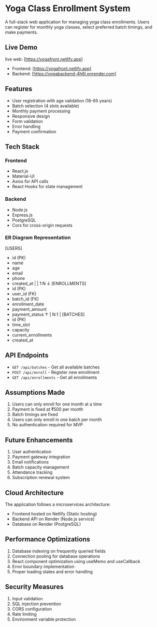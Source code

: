 # Yoga Class Enrollment System

A full-stack web application for managing yoga class enrollments. Users can register for monthly yoga classes, select preferred batch timings, and make payments.

## Live Demo 
live web: [https://yogafront.netlify.app]
- Frontend: [https://yogafront.netlify.app]
- Backend: [https://yogabackend-4h6l.onrender.com]

## Features
- User registration with age validation (18-65 years)
- Batch selection (4 slots available)
- Monthly payment processing
- Responsive design
- Form validation
- Error handling
- Payment confirmation

## Tech Stack
### Frontend
- React.js
- Material-UI
- Axios for API calls
- React Hooks for state management

### Backend
- Node.js
- Express.js
- PostgreSQL
- Cors for cross-origin requests

### ER Diagram Representation

[USERS]
- id (PK)
- name
- age
- email
- phone
- created_at
    |
    | 1:N
    ↓
[ENROLLMENTS]
- id (PK)
- user_id (FK)
- batch_id (FK)
- enrollment_date
- payment_amount
- payment_status
    ↑
    | N:1
    |
[BATCHES]
- id (PK)
- time_slot
- capacity
- current_enrollments
- created_at


## API Endpoints
- `GET /api/batches` - Get all available batches
- `POST /api/enroll` - Register new enrollment
- `GET /api/enrollments` - Get all enrollments

## Assumptions Made
1. Users can only enroll for one month at a time
2. Payment is fixed at ₹500 per month
3. Batch timings are fixed
4. Users can only enroll in one batch per month
5. No authentication required for MVP

## Future Enhancements
1. User authentication
2. Payment gateway integration
3. Email notifications
4. Batch capacity management
5. Attendance tracking
6. Subscription renewal system

## Cloud Architecture
The application follows a microservices architecture:
- Frontend hosted on Netlify (Static hosting)
- Backend API on Render (Node.js service)
- Database on Render (PostgreSQL)

## Performance Optimizations
1. Database indexing on frequently queried fields
2. Connection pooling for database operations
3. React component optimization using useMemo and useCallback
4. Error boundary implementation
5. Proper loading states and error handling

## Security Measures
1. Input validation
2. SQL injection prevention
3. CORS configuration
4. Rate limiting
5. Environment variable protection  
